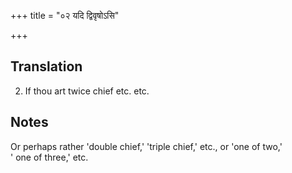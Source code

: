 +++
title = "०२ यदि द्विवृषोऽसि"

+++
## Translation
2. If thou art twice chief etc. etc.

## Notes
Or perhaps rather 'double chief,' 'triple chief,' etc., or 'one of two,'  
' one of three,' etc.
